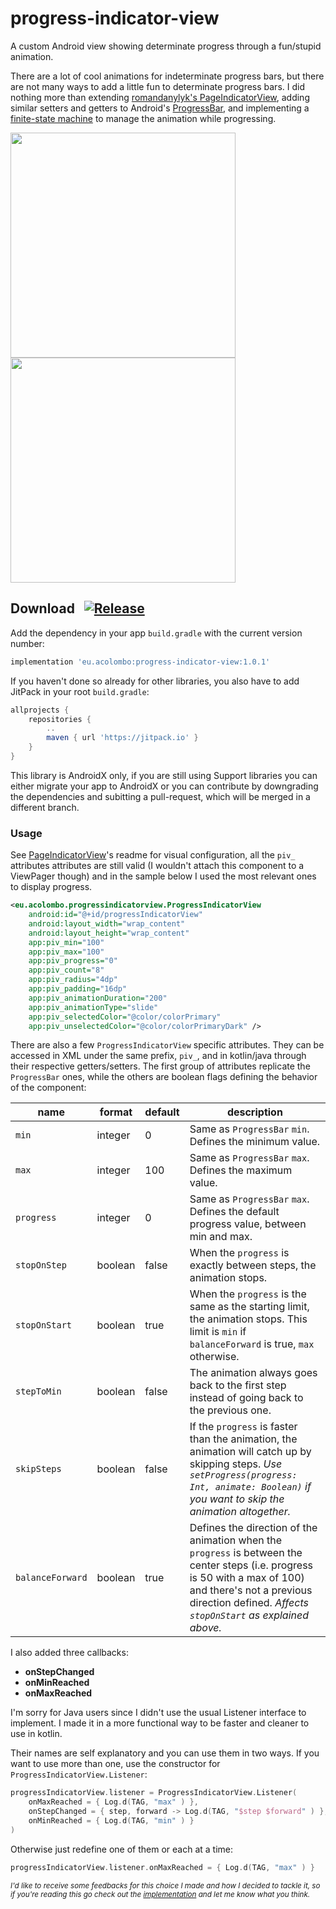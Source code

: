 # progress-indicator-view
A custom Android view showing determinate progress through a fun/stupid animation.

There are a lot of cool animations for indeterminate progress bars, but there are not many ways to add a little fun to determinate progress bars. I did nothing more than extending [romandanylyk's PageIndicatorView](https://github.com/romandanylyk/PageIndicatorView), adding similar setters and getters to Android's [ProgressBar](https://developer.android.com/reference/android/widget/ProgressBar), and implementing a [finite-state machine](https://en.wikipedia.org/wiki/Finite-state_machine) to manage the animation while progressing.

<img src="docs/gifs/ex-1.jpg" width="360"> <img src="docs/gifs/ex-2.jpg" width="360">

## Download &nbsp; [![Release](https://jitpack.io/v/eu.acolombo/progress-indicator-view.svg)](https://jitpack.io/#eu.acolombo/progress-indicator-view)

Add the dependency in your app  `build.gradle` with the current version number: 

```gradle
implementation 'eu.acolombo:progress-indicator-view:1.0.1'
```

If you haven't done so already for other libraries, you also have to add JitPack in your root `build.gradle`:
```gradle
allprojects {
    repositories {
        ..
        maven { url 'https://jitpack.io' }
    }
}
```

This library is AndroidX only, if you are still using Support libraries you can either migrate your app to AndroidX or you can contribute by downgrading the dependencies and subitting a pull-request, which will be merged in a different branch.

### Usage

See [PageIndicatorView](https://github.com/romandanylyk/PageIndicatorView)'s readme for visual configuration, all the `piv_` attributes attributes are still valid (I wouldn't attach this component to a ViewPager though) and in the sample below I used the most relevant ones to display progress.

```xml
<eu.acolombo.progressindicatorview.ProgressIndicatorView
    android:id="@+id/progressIndicatorView"
    android:layout_width="wrap_content"
    android:layout_height="wrap_content"
    app:piv_min="100"
    app:piv_max="100"
    app:piv_progress="0"
    app:piv_count="8"
    app:piv_radius="4dp"
    app:piv_padding="16dp"
    app:piv_animationDuration="200"
    app:piv_animationType="slide"
    app:piv_selectedColor="@color/colorPrimary"
    app:piv_unselectedColor="@color/colorPrimaryDark" />
```

There are also a few `ProgressIndicatorView` specific attributes. They can be accessed in XML under the same prefix, `piv_`, and in kotlin/java through their respective getters/setters. The first group of attributes replicate the `ProgressBar` ones, while the others are boolean flags defining the behavior of the component:

name             | format  | default | description
---------------- | ------- | ------- | ------------------
`min`            | integer | 0       | Same as `ProgressBar` `min`. Defines the minimum value.  
`max`            | integer | 100     | Same as `ProgressBar` `max`. Defines the maximum value.  
`progress`       | integer | 0       | Same as `ProgressBar` `max`. Defines the default progress value, between min and max.  
`stopOnStep`     | boolean | false   | When the `progress` is exactly between steps, the animation stops.
`stopOnStart`    | boolean | true    | When the `progress` is the same as the starting limit, the animation stops. This limit is `min` if `balanceForward` is true, `max` otherwise.
`stepToMin`      | boolean | false   | The animation always goes back to the first step instead of going back to the previous one.
`skipSteps`      | boolean | false   | If the `progress` is faster than the animation, the animation will catch up by skipping steps. *Use `setProgress(progress: Int, animate: Boolean)` if you want to skip the animation altogether.*
`balanceForward` | boolean | true    | Defines the direction of the animation when the `progress` is between the center steps (i.e. progress is 50 with a max of 100) and there's not a previous direction defined. *Affects `stopOnStart` as explained above.*

I also added three callbacks:

- **onStepChanged**
- **onMinReached**
- **onMaxReached**

I'm sorry for Java users since I didn't use the usual Listener interface to implement. I made it in a more functional way to be faster and cleaner to use in kotlin.

Their names are self explanatory and you can use them in two ways. If you want to use more than one, use the constructor for `ProgressIndicatorView.Listener`:
```kotlin
progressIndicatorView.listener = ProgressIndicatorView.Listener(
    onMaxReached = { Log.d(TAG, "max" ) },
    onStepChanged = { step, forward -> Log.d(TAG, "$step $forward" ) },
    onMinReached = { Log.d(TAG, "min" ) }
)
```
Otherwise just redefine one of them or each at a time:
```kotlin
progressIndicatorView.listener.onMaxReached = { Log.d(TAG, "max" ) }
```
<small>*I'd like to receive some feedbacks for this choice I made and how I decided to tackle it, so if you're reading this go check out the [implementation](https://github.com/acolombo25/progress-indicator-view/blob/master/progress-indicator-view/src/main/java/eu/acolombo/progressindicatorview/ProgressIndicatorView.kt#L16) and let me know what you think.*</small>
